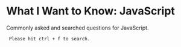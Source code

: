 # What I Want to Know: JavaScript

Commonly asked and searched questions for JavaScript.

```
 Please hit ctrl + f to search.
```